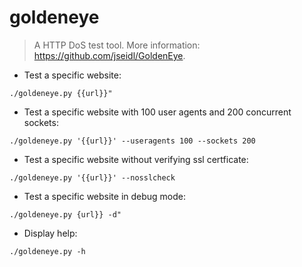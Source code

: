 # goldeneye

> A HTTP DoS test tool.
> More information: <https://github.com/jseidl/GoldenEye>.

- Test a specific website:

`./goldeneye.py {{url}}"`

- Test a specific website with 100 user agents and 200 concurrent sockets:

`./goldeneye.py '{{url}}' --useragents 100 --sockets 200`

- Test a specific website without verifying ssl certficate:

`./goldeneye.py '{{url}}' --nosslcheck`

- Test a specific website in debug mode:

`./goldeneye.py {url}} -d"`

- Display help:

`./goldeneye.py -h`
